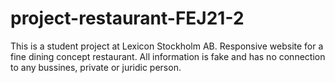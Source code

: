 # project-restaurant-FEJ21-2
 This is a student project at Lexicon Stockholm AB.
 Responsive website for a fine dining concept restaurant. 
 All information is fake and has no connection to any bussines, private or juridic person.
